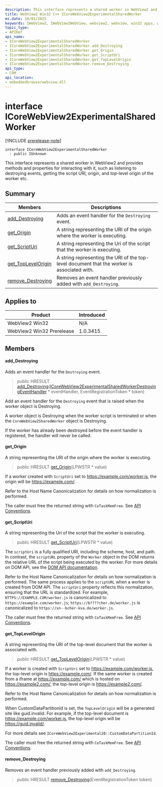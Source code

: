 ```yaml
---
description: This interface represents a shared worker in WebView2 and provides methods and properties for interacting with it, such as listening to destroying events, getting the script URI, origin, and top-level origin of the worker etc.
title: WebView2 Win32 C++ ICoreWebView2ExperimentalSharedWorker
ms.date: 10/01/2025
keywords: IWebView2, IWebView2WebView, webview2, webview, win32 apps, win32, edge, ICoreWebView2, ICoreWebView2Controller, browser control, edge html, ICoreWebView2ExperimentalSharedWorker
topic_type: 
- APIRef
api_name:
- ICoreWebView2ExperimentalSharedWorker
- ICoreWebView2ExperimentalSharedWorker.add_Destroying
- ICoreWebView2ExperimentalSharedWorker.get_Origin
- ICoreWebView2ExperimentalSharedWorker.get_ScriptUri
- ICoreWebView2ExperimentalSharedWorker.get_TopLevelOrigin
- ICoreWebView2ExperimentalSharedWorker.remove_Destroying
api_type:
- COM
api_location:
- embeddedbrowserwebview.dll
---
```


# interface ICoreWebView2ExperimentalSharedWorker

[!INCLUDE [prerelease-note](../includes/prerelease-note.md)]

```
interface ICoreWebView2ExperimentalSharedWorker
  : public IUnknown
```

This interface represents a shared worker in WebView2 and provides methods and properties for interacting with it, such as listening to destroying events, getting the script URI, origin, and top-level origin of the worker etc.

## Summary

 Members                        | Descriptions
--------------------------------|---------------------------------------------
[add_Destroying](#add_destroying) | Adds an event handler for the `Destroying` event.
[get_Origin](#get_origin) | A string representing the URI of the origin where the worker is executing.
[get_ScriptUri](#get_scripturi) | A string representing the Uri of the script that the worker is executing.
[get_TopLevelOrigin](#get_toplevelorigin) | A string representing the URI of the top-level document that the worker is associated with.
[remove_Destroying](#remove_destroying) | Removes an event handler previously added with `add_Destroying`.

## Applies to

Product                         | Introduced
--------------------------------|---------------------------------------------
WebView2 Win32            |    N/A
WebView2 Win32 Prerelease |    1.0.3415

## Members

#### add_Destroying

Adds an event handler for the `Destroying` event.

> public HRESULT [add_Destroying](#add_destroying)([ICoreWebView2ExperimentalSharedWorkerDestroyingEventHandler](icorewebview2experimentalsharedworkerdestroyingeventhandler.md#icorewebview2experimentalsharedworkerdestroyingeventhandler) * eventHandler, EventRegistrationToken * token)

Add an event handler for the `Destroying` event that is raised when the worker object is Destroying.

A worker object is Destroying when the worker script is terminated or when the `CoreWebView2SharedWorker` object is Destroying.

If the worker has already been destroyed before the event handler is registered, the handler will never be called.

#### get_Origin

A string representing the URI of the origin where the worker is executing.

> public HRESULT [get_Origin](#get_origin)(LPWSTR * value)

If a worker created with `ScriptUri` set to https://example.com/worker.js, the origin will be https://example.com/.

Refer to the Host Name Canonicalization for details on how normalization is performed.

The caller must free the returned string with `CoTaskMemFree`. See [API Conventions](/microsoft-edge/webview2/concepts/win32-api-conventions#strings).

#### get_ScriptUri

A string representing the Uri of the script that the worker is executing.

> public HRESULT [get_ScriptUri](#get_scripturi)(LPWSTR * value)

The `scriptUri` is a fully qualified URI, including the scheme, host, and path. In contrast, the `scriptURL` property of the `Worker` object in the DOM returns the relative URL of the script being executed by the worker. For more details on DOM API, see the [DOM API documentation](https://developer.mozilla.org/docs/Web/API/Worker/scriptURL).

Refer to the Host Name Canonicalization for details on how normalization is performed. The same process applies to the `scriptURL` when a worker is created from DOM API. The `scriptUri` property reflects this normalization, ensuring that the URL is standardized. For example, `HTTPS://EXAMPLE.COM/worker.js` is canonicalized to `https://example.com/worker.js`; `https://b????cher.de/worker.js` is canonicalized to `https://xn--bcher-kva.de/worker.js`.

The caller must free the returned string with `CoTaskMemFree`. See [API Conventions](/microsoft-edge/webview2/concepts/win32-api-conventions#strings).

#### get_TopLevelOrigin

A string representing the URI of the top-level document that the worker is associated with.

> public HRESULT [get_TopLevelOrigin](#get_toplevelorigin)(LPWSTR * value)

If a worker is created with `ScriptUri` set to https://example.com/worker.js, the top-level origin is https://example.com/. If the same worker is created from a iframe at https://example.com/ which is hosted on https://example2.com/, the top-level origin is https://example2.com/.

Refer to the Host Name Canonicalization for details on how normalization is performed.

When CustomDataPartitionId is set, the `TopLevelOrigin` will be a generated site like guid.invalid. For example, if the top-level document is https://example.com/worker.js, the top-level origin will be https://guid.invalid/.

For more details see `ICoreWebView2Experimental20::CustomDataPartitionId`.

The caller must free the returned string with `CoTaskMemFree`. See [API Conventions](/microsoft-edge/webview2/concepts/win32-api-conventions#strings).

#### remove_Destroying

Removes an event handler previously added with `add_Destroying`.

> public HRESULT [remove_Destroying](#remove_destroying)(EventRegistrationToken token)

